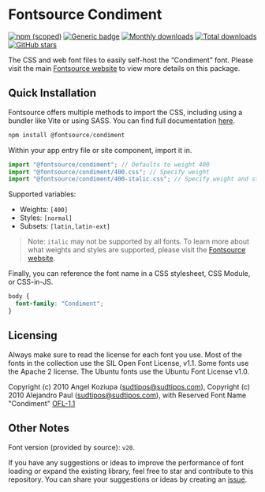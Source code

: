 # Fontsource Condiment

[![npm (scoped)](https://img.shields.io/npm/v/@fontsource/condiment?color=brightgreen)](https://www.npmjs.com/package/@fontsource/condiment) [![Generic badge](https://img.shields.io/badge/fontsource-passing-brightgreen)](https://github.com/fontsource/fontsource) [![Monthly downloads](https://badgen.net/npm/dm/@fontsource/condiment)](https://github.com/fontsource/fontsource) [![Total downloads](https://badgen.net/npm/dt/@fontsource/condiment)](https://github.com/fontsource/fontsource) [![GitHub stars](https://img.shields.io/github/stars/fontsource/fontsource.svg?style=social&label=Star)](https://github.com/fontsource/fontsource/stargazers)

The CSS and web font files to easily self-host the “Condiment” font. Please visit the main [Fontsource website](https://fontsource.org/fonts/condiment) to view more details on this package.

## Quick Installation

Fontsource offers multiple methods to import the CSS, including using a bundler like Vite or using SASS. You can find full documentation [here](https://fontsource.org/docs/getting-started/introduction).

```javascript
npm install @fontsource/condiment
```

Within your app entry file or site component, import it in.

```javascript
import "@fontsource/condiment"; // Defaults to weight 400
import "@fontsource/condiment/400.css"; // Specify weight
import "@fontsource/condiment/400-italic.css"; // Specify weight and style
```

Supported variables:
- Weights: `[400]`
- Styles: `[normal]`
- Subsets: `[latin,latin-ext]`

> Note: `italic` may not be supported by all fonts. To learn more about what weights and styles are supported, please visit the [Fontsource website](https://fontsource.org/fonts/condiment).

Finally, you can reference the font name in a CSS stylesheet, CSS Module, or CSS-in-JS.

```css
body {
  font-family: "Condiment";
}
```

## Licensing
Always make sure to read the license for each font you use. Most of the fonts in the collection use the SIL Open Font License, v1.1. Some fonts use the Apache 2 license. The Ubuntu fonts use the Ubuntu Font License v1.0.

Copyright (c) 2010 Angel Koziupa (sudtipos@sudtipos.com), Copyright (c) 2010 Alejandro Paul (sudtipos@sudtipos.com), with Reserved Font Name "Condiment"
[OFL-1.1](http://scripts.sil.org/OFL)

## Other Notes
Font version (provided by source): `v20`.

If you have any suggestions or ideas to improve the performance of font loading or expand the existing library, feel free to star and contribute to this repository. You can share your suggestions or ideas by creating an [issue](https://github.com/fontsource/fontsource/issues).